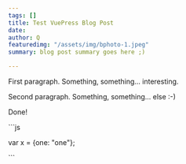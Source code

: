 ```yaml
---
tags: []
title: Test VuePress Blog Post
date: 
author: Q
featuredimg: "/assets/img/bphoto-1.jpeg"
summary: blog post summary goes here ;)

---
```

First paragraph. Something, something... interesting.

Second paragraph. Something, something... else :-)

Done!

\`\`\`js

var x = {one: "one"};

\`\`\`
